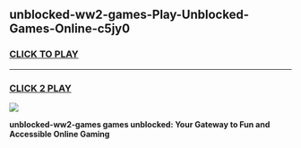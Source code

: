 
## unblocked-ww2-games-Play-Unblocked-Games-Online-c5jy0
<h3>
<a href="https://premium76.site?title=unblocked-ww2-games&ref=25A">CLICK TO PLAY</a></h3>
<hr>

<h3>
<a href="https://premium76.site?title=unblocked-ww2-games&ref=25A">CLICK 2 PLAY</a>
  
</h3>

<a href="https://premium76.site?title=unblocked-ww2-games&ref=25A"><img src="https://clearcache.store/games.png"></a>


**unblocked-ww2-games games unblocked: Your Gateway to Fun and Accessible Online Gaming**
